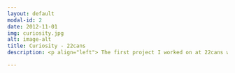 ```yaml
---
layout: default
modal-id: 2
date: 2012-11-01
img: curiosity.jpg
alt: image-alt
title: Curiosity - 22cans
description: <p align="left"> The first project I worked on at 22cans was Curiosity, which received over 5 million downloads and overwhelmingly positive reviews. I was involved in all areas of development, including gameplay, network logic, UI, profiling and optimisation, IAP, and social media integration. </p> 

---
```

